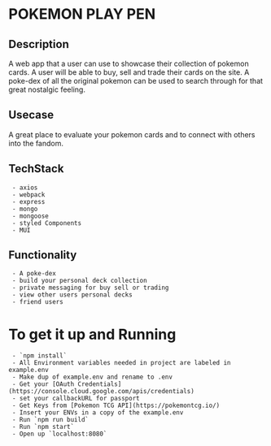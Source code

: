 
# POKEMON PLAY PEN

## Description

A web app that a user can use to showcase
their collection of pokemon cards. A user will
be able to buy, sell and trade their cards on
the site. A poke-dex of all the original pokemon
can be used to search through for that great
nostalgic feeling.

## Usecase

A great place to evaluate your pokemon cards and to connect with others into the fandom.

## TechStack
     - axios
     - webpack
     - express
     - mongo
     - mongoose
     - styled Components
     - MUI

## Functionality
     - A poke-dex
     - build your personal deck collection
     - private messaging for buy sell or trading
     - view other users personal decks
     - friend users

# To get it up and Running
     - `npm install`
     - All Environment variables needed in project are labeled in example.env
     - Make dup of example.env and rename to .env
     - Get your [OAuth Credentials](https://console.cloud.google.com/apis/credentials)
     - set your callbackURL for passport
     - Get Keys from [Pokemon TCG API](https://pokemontcg.io/)
     - Insert your ENVs in a copy of the example.env
     - Run `npm run build`
     - Run `npm start`
     - Open up `localhost:8080`

